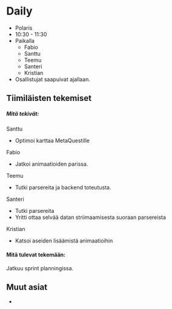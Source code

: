 # Daily

- Polaris
- 10:30 - 11:30
- Paikalla
	- Fabio
	- Santtu
	- Teemu
	- Santeri
	- Kristian
- Osallistujat saapuivat ajallaan.

## Tiimiläisten tekemiset

##### Mitä tekivät:

Santtu
- Optimoi karttaa MetaQuestille

Fabio
- Jatkoi animaatioiden parissa.

Teemu
- Tutki parsereita ja backend toteutusta.

Santeri
- Tutki parsereita
- Yritti ottaa selvää datan striimaamisesta suoraan parsereista

Kristian
- Katsoi aseiden lisäämistä animaatioihin 

#### Mitä tulevat tekemään: 

Jatkuu sprint planningissa.
## Muut asiat

- 